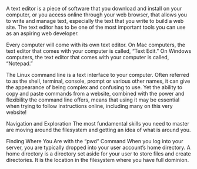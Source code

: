 
A text editor is a piece of software that you download and install on
your computer, or you access online through your web browser, that
allows you to write and manage text, especially the text that you write
to build a web site. The text editor has to be one of the most
important tools you can use as an aspiring web developer.

 

Every computer will come with its own text editor. On Mac
computers, the text editor that comes with your computer is called,
“Text Edit.” On Windows computers, the text editor that comes with
your computer is called, “Notepad.”

 

The Linux command line is a text interface to your computer.
 Often referred to as the shell, terminal, console, prompt or various other names, 
it can give the appearance of being complex and confusing to use.
 Yet the ability to copy and paste commands from a website,
 combined with the power and flexibility the command line offers,
 means that using it may be essential when trying to follow instructions online, including many on this very website!

 

Navigation and Exploration
The most fundamental skills you need to master are moving around the filesystem and getting an idea of what is around you.

Finding Where You Are with the “pwd” Command
When you log into your server, you are typically dropped into your user account’s home directory.
 A home directory is a directory set aside for your user to store files and create directories.
 It is the location in the filesystem where you have full dominion.